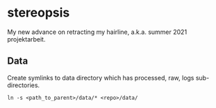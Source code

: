 # stereopsis
My new advance on retracting my hairline, a.k.a. summer 2021 projektarbeit.

## Data
Create symlinks to data directory which has processed, raw, logs sub-directories.
```
ln -s <path_to_parent>/data/* <repo>/data/
```

